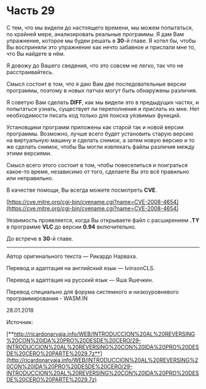 # Часть 29

С тем, что мы видели до настоящего времени, мы можем попытаться, по крайней мере, анализировать реальные программы. Я дам Вам упражнение, которое мы будеи решать в **30**-й главе. Я хотел бы, чтобы Вы восприняли это упражнение как нечто забавное и прислали мне то, что Вы найдете в нём.

Я довожу до Вашего сведения, что это совсем не легко, так что не расстраивайтесь.

Смысл состоит в том, что я даю Вам две последовательные версии программы, поэтому в новых патчах могут быть обнаружены различия.

Я советую Вам сделать **DIFF**, как мы видели это в предыдущих частях, и попытаться узнать, существует ли переполнения и прислать их мне. Нет необходимости писать код только для поиска уязвимых функций.

Установщики программ приложены как старой так и новой версии программы. Возможно, лучше всего будет установить старую версию на виртуальную машину и сделать снимок, а затем новую версию и то же сделать снимок, чтобы Вы могли извлекать файлы различия между этими версиями.

Смысл всего этого состоит в том, чтобы повеселиться и поиграться какое-то время, независимо от того, сделаете Вы это всё правильно или неправильно.

В качестве помощи, Вы всегда можете посмотреть **CVE**.

[https://cve.mitre.org/cgi-bin/cvename.cgi?name=CVE-2008-4654](https://cve.mitre.org/cgi-bin/cvename.cgi?name=CVE-2008-4654)

Уязвимость проявляется, когда Вы открываете файл с расширением **.TY** в программе **VLC** до версии **0.94** включительно.

До встрече в **30**-й главе.

* * *

Автор оригинального текста — Рикардо Нарваха.

Перевод и адаптация на английский  язык — IvinsonCLS.

Перевод и адаптация на русский язык — Яша Яшечкин.

Перевод специально для форума системного и низкоуровневого программирования - WASM.IN

28.01.2018

Источник:

[**http://ricardonarvaja.info/WEB/INTRODUCCION%20AL%20REVERSING%20CON%20IDA%20PRO%20DESDE%20CERO/29-INTRODUCCION%20AL%20REVERSING%20CON%20IDA%20PRO%20DESDE%20CERO%20PARTE%2029.7z**](http://ricardonarvaja.info/WEB/INTRODUCCION%20AL%20REVERSING%20CON%20IDA%20PRO%20DESDE%20CERO/29-INTRODUCCION%20AL%20REVERSING%20CON%20IDA%20PRO%20DESDE%20CERO%20PARTE%2029.7z)
